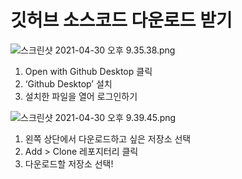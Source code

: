 # 깃허브 소스코드 다운로드 받기

![스크린샷 2021-04-30 오후 9.35.38.png](https://res.craft.do/user/full/fa176664-3985-eb36-93ba-d918d8fd4d32/doc/317E1751-CBC7-427D-ADEC-BB7EC02F3998/902CF41C-064E-4A87-AAC4-80F06BF9EBAF_2/%202021-04-30%20%209.35.38.png)

1. Open with Github Desktop 클릭
2. ‘Github Desktop’ 설치
3. 설치한 파일을 열어 로그인하기

![스크린샷 2021-04-30 오후 9.39.45.png](https://res.craft.do/user/full/fa176664-3985-eb36-93ba-d918d8fd4d32/doc/317E1751-CBC7-427D-ADEC-BB7EC02F3998/6C786B90-FAD5-48DF-B2A8-D08B9F0F5F78_2/%202021-04-30%20%209.39.45.png)

1. 왼쪽 상단에서 다운로드하고 싶은 저장소 선택
2. Add > Clone 레포지터리 클릭
3. 다운로드할 저장소 선택!


